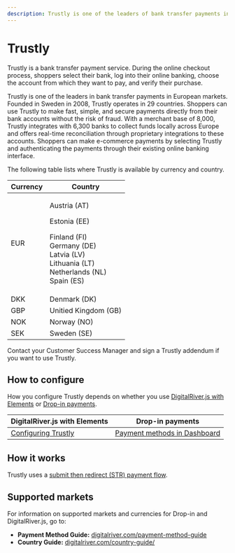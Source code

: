 ```yaml
---
description: Trustly is one of the leaders of bank transfer payments in European markets.
---
```


# Trustly

Trustly is a bank transfer payment service. During the online checkout process, shoppers select their bank, log into their online banking, choose the account from which they want to pay, and verify their purchase.&#x20;

Trustly is one of the leaders in bank transfer payments in European markets. Founded in Sweden in 2008, Trustly operates in 29 countries. Shoppers can use Trustly to make fast, simple, and secure payments directly from their bank accounts without the risk of fraud. With a merchant base of 8,000, Trustly integrates with 6,300 banks to collect funds locally across Europe and offers real-time reconciliation through proprietary integrations to these accounts. Shoppers can make e-commerce payments by selecting Trustly and authenticating the payments through their existing online banking interface.

The following table lists where Trustly is available by currency and country.

| Currency | Country                                                                                                                                            |
| -------- | -------------------------------------------------------------------------------------------------------------------------------------------------- |
| EUR      | <p>Austria (AT) </p><p>Estonia (EE) </p><p>Finland (FI) <br>Germany (DE)<br>Latvia (LV) <br>Lithuania (LT) <br>Netherlands (NL)<br>Spain (ES) </p> |
| DKK      | Denmark (DK)                                                                                                                                       |
| GBP      | Unitied Kingdom (GB)                                                                                                                               |
| NOK      | Norway (NO)                                                                                                                                        |
| SEK      | Sweden (SE)                                                                                                                                        |

Contact your Customer Success Manager and sign a Trustly addendum if you want to use Trustly.

## How to configure  <a href="#supported-geographies" id="supported-geographies"></a>

How you configure Trustly depends on whether you use [DigitalRiver.js with Elements](../payment-integrations-1/digitalriver.js/) or [Drop-in payments](../payment-integrations-1/drop-in/).  &#x20;

| DigitalRiver.js with Elements                                                                           | Drop-in payments                                                                          |
| ------------------------------------------------------------------------------------------------------- | ----------------------------------------------------------------------------------------- |
| [Configuring Trustly](../payment-integrations-1/digitalriver.js/payment-methods/configuring-trustly.md) | [Payment methods in Dashboard](../../administration/dashboard/settings/payment-methods/)  |

## How it works

Trustly uses a [submit then redirect (STR) payment flow](../../integration-options/checkouts/building-you-workflows/handling-redirect-payment-methods.md).

## Supported markets

For information on supported markets and currencies for Drop-in and DigitalRiver.js, go to:

* **Payment Method Guide:** [digitalriver.com/payment-method-guide](https://www.digitalriver.com/payment-method/trustly/)
* **Country Guide:** [digitalriver.com/country-guide/](https://www.digitalriver.com/country-guide/)
